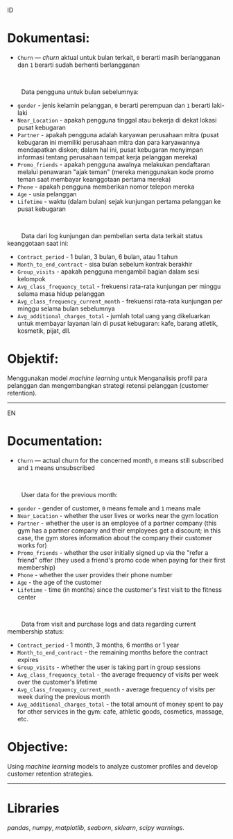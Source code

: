 ID
# Dokumentasi:
- `Churn` — *churn* aktual untuk bulan terkait, `0` berarti masih berlangganan dan `1` berarti sudah berhenti berlangganan <br>
<br>

&ensp;&thinsp;&ensp;&thinsp;&ensp;&thinsp; Data pengguna untuk bulan sebelumnya:
- `gender` - jenis kelamin pelanggan, `0` berarti perempuan dan `1` berarti laki-laki
- `Near_Location` - apakah pengguna tinggal atau bekerja di dekat lokasi pusat kebugaran
- `Partner` - apakah pengguna adalah karyawan perusahaan mitra (pusat kebugaran ini memiliki perusahaan mitra dan para karyawannya mendapatkan diskon; dalam hal ini, pusat kebugaran menyimpan informasi tentang perusahaan tempat kerja pelanggan mereka)
- `Promo_friends` - apakah pengguna awalnya melakukan pendaftaran melalui penawaran "ajak teman" (mereka menggunakan kode promo teman saat membayar keanggotaan pertama mereka)
- `Phone` - apakah pengguna memberikan nomor telepon mereka
- `Age` - usia pelanggan
- `Lifetime` - waktu (dalam bulan) sejak kunjungan pertama pelanggan ke pusat kebugaran
<br>

&ensp;&thinsp;&ensp;&thinsp;&ensp;&thinsp;  Data dari log kunjungan dan pembelian serta data terkait status keanggotaan saat ini:
- `Contract_period` - 1 bulan, 3 bulan, 6 bulan, atau 1 tahun
- `Month_to_end_contract` - sisa bulan sebelum kontrak berakhir
- `Group_visits` - apakah pengguna mengambil bagian dalam sesi kelompok
- `Avg_class_frequency_total` - frekuensi rata-rata kunjungan per minggu selama masa hidup pelanggan
- `Avg_class_frequency_current_month` - frekuensi rata-rata kunjungan per minggu selama bulan sebelumnya
- `Avg_additional_charges_total` - jumlah total uang yang dikeluarkan untuk membayar layanan lain di pusat kebugaran: kafe, barang atletik, kosmetik, pijat, dll.

# Objektif:
Menggunakan model *machine learning* untuk Menganalisis profil para pelanggan dan mengembangkan strategi retensi pelanggan (customer retention).

-----------------------------------------------
EN
# Documentation:
- `Churn` — actual churn for the concerned month, `0` means still subscribed and `1` means unsubscribed <br>
<br>

&ensp;&thinsp;&ensp;&thinsp;&ensp;&thinsp;  User data for the previous month:
- `gender` - gender of customer, `0` means female and `1` means male
- `Near_Location` - whether the user lives or works near the gym location
- `Partner` - whether the user is an employee of a partner company (this gym has a partner company and their employees get a discount; in this case, the gym stores information about the company their customer works for)
- `Promo_friends` - whether the user initially signed up via the "refer a friend" offer (they used a friend's promo code when paying for their first membership)
- `Phone` - whether the user provides their phone number
- `Age` - the age of the customer
- `Lifetime` - time (in months) since the customer's first visit to the fitness center
<br>

&ensp;&thinsp;&ensp;&thinsp;&ensp;&thinsp;  Data from visit and purchase logs and data regarding current membership status:
- `Contract_period` - 1 month, 3 months, 6 months or 1 year
- `Month_to_end_contract` - the remaining months before the contract expires
- `Group_visits` - whether the user is taking part in group sessions
- `Avg_class_frequency_total` - the average frequency of visits per week over the customer's lifetime
- `Avg_class_frequency_current_month` - average frequency of visits per week during the previous month
- `Avg_additional_charges_total` - the total amount of money spent to pay for other services in the gym: cafe, athletic goods, cosmetics, massage, etc.

# Objective:
Using *machine learning* models to analyze customer profiles and develop customer retention strategies.

-----------------------------------------------

# Libraries
*pandas*,
*numpy*,
*matplotlib*,
*seaborn*,
*sklearn*,
*scipy*
*warnings*.
